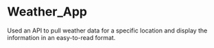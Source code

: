 # Weather_App
Used an API to pull weather data for a specific location and display the information in an easy-to-read format.
